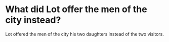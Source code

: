 # What did Lot offer the men of the city instead?

Lot offered the men of the city his two daughters instead of the two visitors.
